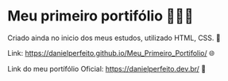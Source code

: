 # Meu primeiro portifólio 👨🏽‍💻
Criado ainda no inicio dos meus estudos, utilizado HTML, CSS. 🚀

Link: <https://danielperfeito.github.io/Meu_Primeiro_Portifolio/>  🌐

Link do meu portífólio Oficial: <https://danielperfeito.dev.br/> 🚀
